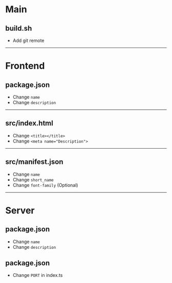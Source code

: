 # Main

## build.sh

- Add git remote

---

# Frontend

## package.json

- Change `name`
- Change `description`

---

## src/index.html

- Change `<title></title>`
- Change `<meta name="Description">`

---

## src/manifest.json

- Change `name`
- Change `short_name`
- Change `font-family` (Optional)

---

# Server

## package.json

- Change `name`
- Change `description`

## package.json

- Change `PORT` in index.ts
